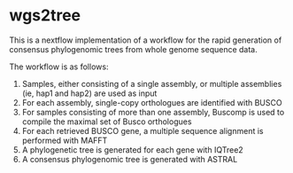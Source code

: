 # wgs2tree
This is a nextflow implementation of a workflow for the rapid generation of consensus phylogenomic trees from whole genome sequence data.

The workflow is as follows:

1. Samples, either consisting of a single assembly, or multiple assemblies (ie, hap1 and hap2) are used as input
2. For each assembly, single-copy orthologues are identified with BUSCO
3. For samples consisting of more than one assembly, Buscomp is used to compile the maximal set of Busco orthologues
4. For each retrieved BUSCO gene, a multiple sequence alignment is performed with MAFFT
5. A phylogenetic tree is generated for each gene with IQTree2
6. A consensus phylogenomic tree is generated with ASTRAL
